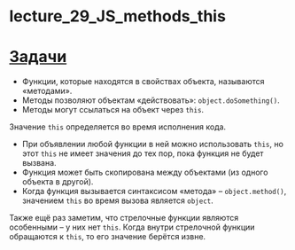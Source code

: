 # lecture_29_JS_methods_this  
#  [Задачи ](https://github.com/schoolteacherMP/lecture_29_JS_methods_this/blob/main/tasks.md)  

-  Функции, которые находятся в свойствах объекта, называются «методами».  
-  Методы позволяют объектам «действовать»: `object.doSomething()`.  
-  Методы могут ссылаться на объект через `this`.  

Значение `this` определяется во время исполнения кода.  

-  При объявлении любой функции в ней можно использовать `this`, но этот `this` не имеет значения до тех пор, пока функция не будет вызвана.  
-  Функция может быть скопирована между объектами (из одного объекта в другой).  
-  Когда функция вызывается синтаксисом «метода» – `object.method()`, значением `this` во время вызова является `object`.  
 
Также ещё раз заметим, что стрелочные функции являются особенными – у них нет `this`. Когда внутри стрелочной функции обращаются к `this`, то его значение берётся извне.  
